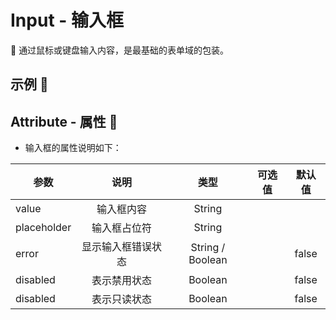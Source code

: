 # Input - 输入框 
:beginner: 通过鼠标或键盘输入内容，是最基础的表单域的包装。

## 示例 :chestnut:
<ClientOnly>
  <input-demo></input-demo>
</ClientOnly>

## Attribute - 属性 :stars:

  - 输入框的属性说明如下：
  
  | 参数 | 说明 | 类型 | 可选值 | 默认值 |
  | ---- |:----:|:----:|:----:|:----:|
  | value | 输入框内容 | String |     |     |
  | placeholder | 输入框占位符 | String |  |  |
  | error | 显示输入框错误状态 | String / Boolean |     | false |
  | disabled | 表示禁用状态 | Boolean |     | false |
  | disabled | 表示只读状态 | Boolean |     | false |

